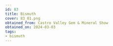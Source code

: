 ```yaml
---
id: 83
title: Bismuth
cover: 83_01.png
obtained_from: Castro Valley Gem & Mineral Show
obtained_on: 2024-03-03
tags:
- bismuth
---
```

